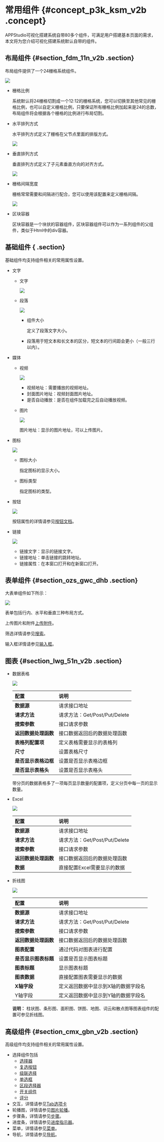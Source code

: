 # 常用组件 {#concept_p3k_ksm_v2b .concept}

APPStudio可视化搭建系统自带80多个组件，可满足用户搭建基本页面的需求，本文将为您介绍可视化搭建系统默认自带的组件。

## 布局组件 {#section_fdm_11n_v2b .section}

布局组件提供了一个24栅格系统组件。

![](http://static-aliyun-doc.oss-cn-hangzhou.aliyuncs.com/assets/img/17769/15541756979717_zh-CN.png)

-   栅格比例

    系统默认将24栅格切割成一个12:12的栅格系统，您可以切换至其他常见的栅格比例，也可以自定义栅格比例，只要保证所有栅格比例加起来是24的总数，布局组件将会根据各个栅格的比例进行布局切割。

-   水平排列方式

    水平排列方式定义了栅格在父节点里面的排版方式。

    ![](http://static-aliyun-doc.oss-cn-hangzhou.aliyuncs.com/assets/img/17769/15541756979718_zh-CN.png)

-   垂直排列方式

    垂直排列方式定义了子元素垂直方向的对齐方式。

    ![](http://static-aliyun-doc.oss-cn-hangzhou.aliyuncs.com/assets/img/17769/15541756979719_zh-CN.png)

-   栅格间隔宽度

    栅格常常需要和间隔进行配合，您可以使用该配置来定义栅格间隔。

    ![](http://static-aliyun-doc.oss-cn-hangzhou.aliyuncs.com/assets/img/17769/15541756979720_zh-CN.png)

-   区块容器

    区块容器是一个块状的容器组件，区块容器组件可以作为一系列组件的父组件，类似于Html中的div容器。


## 基础组件 { .section}

基础组件均支持组件相关的常用属性设置。

-   文字
    -   文字

        ![](http://static-aliyun-doc.oss-cn-hangzhou.aliyuncs.com/assets/img/17769/15541756979722_zh-CN.png)

    -   段落

        ![](http://static-aliyun-doc.oss-cn-hangzhou.aliyuncs.com/assets/img/17769/15541756979723_zh-CN.png)

        -   组件大小

            定义了段落文字大小。

        -   段落用于短文本和长文本的区分，短文本的行间距会更小（一般三行以内）。
-   媒体
    -   视频

        ![](http://static-aliyun-doc.oss-cn-hangzhou.aliyuncs.com/assets/img/17769/15541756979725_zh-CN.png)

        -   视频地址：需要播放的视频地址。
        -   封面图片地址：视频封面图片地址。
        -   是否自动播放：是否在组件加载完之后自动播放视频。
    -   图片

        ![](http://static-aliyun-doc.oss-cn-hangzhou.aliyuncs.com/assets/img/17769/15541756979721_zh-CN.png)

        图片地址：显示的图片地址，可以上传图片。

-   图标

    ![](http://static-aliyun-doc.oss-cn-hangzhou.aliyuncs.com/assets/img/17769/15541756979726_zh-CN.png)

    -   图标大小

        指定图标的显示大小。

    -   图标类型

        指定图标的类型。

-   按钮

    ![](http://static-aliyun-doc.oss-cn-hangzhou.aliyuncs.com/assets/img/17769/15541756979727_zh-CN.png)

    按钮属性的详情请参见[按钮文档](https://fusion.design/component/doc/102)。

-   链接

    ![](http://static-aliyun-doc.oss-cn-hangzhou.aliyuncs.com/assets/img/17769/15541756979728_zh-CN.png)

    -   链接文字：显示的链接文字。
    -   链接地址：单击链接的跳转地址。
    -   链接属性：在本窗口打开和在新窗口打开。

## 表单组件 {#section_ozs_gwc_dhb .section}

大表单组件如下所示：

![](http://static-aliyun-doc.oss-cn-hangzhou.aliyuncs.com/assets/img/17769/155417569740965_zh-CN.png)

表单包括行内、水平和垂直三种布局方式。

上传图片和附件[上传附件](https://fusion.design/component/upload)。

筛选详情请参见[搜索](https://fusion.design/component/search)。

输入框详情请参见[输入框](https://fusion.design/component/input)。

## 图表 {#section_lwg_51n_v2b .section}

-   数据表格

    ![](http://static-aliyun-doc.oss-cn-hangzhou.aliyuncs.com/assets/img/17769/155417569740966_zh-CN.png)

    |配置|说明|
    |:-|:-|
    |**数据源**|请求接口地址|
    |**请求方法**|请求方法：Get/Post/Put/Delete|
    |**搜索参数**|接口请求参数|
    |**返回数据处理函数**|接口数据返回后的数据处理函数|
    |**表格列配置项**|定义表格需要显示的表格列|
    |**尺寸**|设置表格尺寸|
    |**是否显示表格边框**|设置是否显示表格边框|
    |**是否显示表格头**|设置是否显示表格头|

    带分页的数据表格多了一项每页显示数量的配置项，定义分页中每一页的显示数量。

-   Excel

    ![](http://static-aliyun-doc.oss-cn-hangzhou.aliyuncs.com/assets/img/17769/155417569840967_zh-CN.png)

    |配置|说明|
    |:-|:-|
    |**数据源**|请求接口地址|
    |**请求方法**|请求方法：Get/Post/Put/Delete|
    |**搜索参数**|接口请求参数|
    |**返回数据处理函数**|接口数据返回后的数据处理函数|
    |**数据**|直接配置Excel需要显示的数据|

-   折线图

    ![](http://static-aliyun-doc.oss-cn-hangzhou.aliyuncs.com/assets/img/17769/155417569840968_zh-CN.png)

    |配置|说明|
    |:-|:-|
    |**数据源**|请求接口地址|
    |**请求方法**|请求方法：Get/Post/Put/Delete|
    |**搜索参数**|接口请求参数|
    |**返回数据处理函数**|接口数据返回后的数据处理函数|
    |**图表配置**|通过代码对图表进行配置|
    |**是否显示图表标题**|设置是否显示图表标题|
    |**图表标题**|显示图表标题|
    |**图表数据**|直接配置图表需要显示的数据|
    |**X轴字段**|定义返回数据中显示到X轴的数据字段名|
    |Y轴字段|定义返回数据中显示到Y轴的数据字段名|

    **说明：** 柱状图、条形图、面积图、饼图、地图、词云和散点图等图表组件的配置可参见折线图。


## 高级组件 {#section_cmx_gbn_v2b .section}

高级组件均支持组件相关的常用属性设置。

-   选择组件包括
    -   [选择器](https://fusion.design/component/doc/102)
    -   [复选按钮](https://fusion.design/component/checkbox)
    -   [级联选择](https://fusion.design/component/cascader-select)
    -   [单选框](https://fusion.design/component/radio)
    -   [区段选择器](https://fusion.design/component/range)
    -   [开关组件](https://fusion.design/component/swtich)
    -   [评分](https://fusion.design/component/rating)
-   交互，详情请参见[Tab选项卡](https://fusion.design/component/tab)
-   轮播图，详情请参见[图片轮播](https://fusion.design/component/slider)。
-   步骤条，详情请参见[步骤](https://fusion.design/component/step)。
-   进度条，详情请参见[进度指示器](https://fusion.design/component/progress)。
-   菜单，详情请参见[菜单](https://fusion.design/component/menu)。
-   导航，详情请参见[导航](https://fusion.design/component/nav)。

